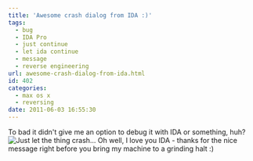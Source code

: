 ```yaml
---
title: 'Awesome crash dialog from IDA :)'
tags:
  - bug
  - IDA Pro
  - just continue
  - let ida continue
  - message
  - reverse engineering
url: awesome-crash-dialog-from-ida.html
id: 402
categories:
  - max os x
  - reversing
date: 2011-06-03 16:55:30
---
```


To bad it didn't give me an option to debug it with IDA or something, huh? 
![Just let the thing crash...](http://173.230.150.16/blog/wp-content/uploads/2011/06/bestcrash-300x129.png "O rly?!")
Oh well, I love you IDA - thanks for the nice message right before you bring my machine to a grinding halt :)